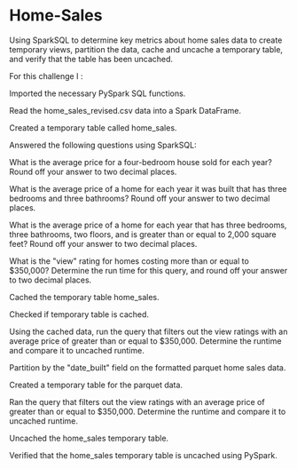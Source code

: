 # Home-Sales
 
 Using SparkSQL to determine key metrics about home sales data to create temporary views, partition the data, cache and uncache a temporary table, and verify that the table has been uncached.

For this challenge I :

Imported the necessary PySpark SQL functions.

Read the home_sales_revised.csv data into a Spark DataFrame.

Created a temporary table called home_sales.

Answered the following questions using SparkSQL:


What is the average price for a four-bedroom house sold for each year? Round 
off your answer to two decimal places.

What is the average price of a home for each year it was built that has 
three bedrooms and three bathrooms? Round off your answer to two decimal places.

What is the average price of a home for each year that has three bedrooms, 
three bathrooms, two floors, and is greater than or equal to 2,000 square feet?
Round off your answer to two decimal places.

What is the "view" rating for homes costing more than or equal to $350,000?
Determine the run time for this query, and round off your answer to two decimal
places.

Cached the temporary table home_sales.

Checked if temporary table is cached.

Using the cached data, run the query that filters out the view ratings with an
average price of greater than or equal to $350,000. Determine the runtime and
compare it to uncached runtime.

Partition by the "date_built" field on the formatted parquet home sales data.

Created a temporary table for the parquet data.

Ran the query that filters out the view ratings with an average price of greater
than or equal to $350,000. Determine the runtime and compare it to uncached
runtime.

Uncached the home_sales temporary table.

Verified that the home_sales temporary table is uncached using PySpark.

